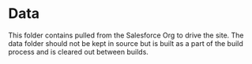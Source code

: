 # Data

This folder contains pulled from the Salesforce Org to drive the site. The data folder should not be kept in source but is built as a part of the build process and is cleared out between builds.
